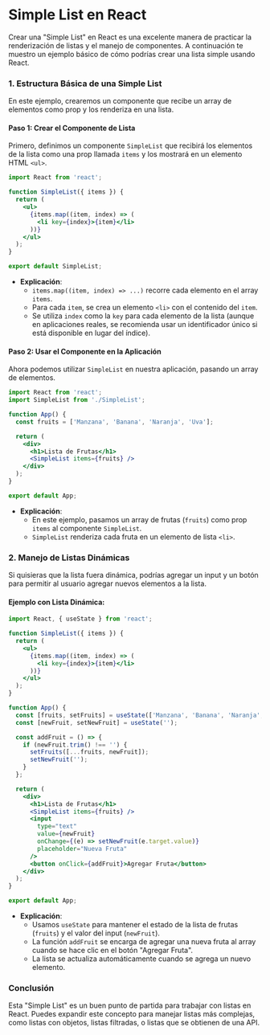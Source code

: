 # Simple List en React

Crear una "Simple List" en React es una excelente manera de practicar la renderización de listas y el manejo de componentes. A continuación te muestro un ejemplo básico de cómo podrías crear una lista simple usando React.

### **1. Estructura Básica de una Simple List**

En este ejemplo, crearemos un componente que recibe un array de elementos como prop y los renderiza en una lista.

#### **Paso 1: Crear el Componente de Lista**

Primero, definimos un componente `SimpleList` que recibirá los elementos de la lista como una prop llamada `items` y los mostrará en un elemento HTML `<ul>`.

```jsx
import React from 'react';

function SimpleList({ items }) {
  return (
    <ul>
      {items.map((item, index) => (
        <li key={index}>{item}</li>
      ))}
    </ul>
  );
}

export default SimpleList;
```

- **Explicación**:
  - `items.map((item, index) => ...)` recorre cada elemento en el array `items`.
  - Para cada `item`, se crea un elemento `<li>` con el contenido del `item`.
  - Se utiliza `index` como la `key` para cada elemento de la lista (aunque en aplicaciones reales, se recomienda usar un identificador único si está disponible en lugar del índice).

#### **Paso 2: Usar el Componente en la Aplicación**

Ahora podemos utilizar `SimpleList` en nuestra aplicación, pasando un array de elementos.

```jsx
import React from 'react';
import SimpleList from './SimpleList';

function App() {
  const fruits = ['Manzana', 'Banana', 'Naranja', 'Uva'];

  return (
    <div>
      <h1>Lista de Frutas</h1>
      <SimpleList items={fruits} />
    </div>
  );
}

export default App;
```

- **Explicación**:
  - En este ejemplo, pasamos un array de frutas (`fruits`) como prop `items` al componente `SimpleList`.
  - `SimpleList` renderiza cada fruta en un elemento de lista `<li>`.

### **2. Manejo de Listas Dinámicas**

Si quisieras que la lista fuera dinámica, podrías agregar un input y un botón para permitir al usuario agregar nuevos elementos a la lista.

#### **Ejemplo con Lista Dinámica**:

```jsx
import React, { useState } from 'react';

function SimpleList({ items }) {
  return (
    <ul>
      {items.map((item, index) => (
        <li key={index}>{item}</li>
      ))}
    </ul>
  );
}

function App() {
  const [fruits, setFruits] = useState(['Manzana', 'Banana', 'Naranja', 'Uva']);
  const [newFruit, setNewFruit] = useState('');

  const addFruit = () => {
    if (newFruit.trim() !== '') {
      setFruits([...fruits, newFruit]);
      setNewFruit('');
    }
  };

  return (
    <div>
      <h1>Lista de Frutas</h1>
      <SimpleList items={fruits} />
      <input
        type="text"
        value={newFruit}
        onChange={(e) => setNewFruit(e.target.value)}
        placeholder="Nueva Fruta"
      />
      <button onClick={addFruit}>Agregar Fruta</button>
    </div>
  );
}

export default App;
```

- **Explicación**:
  - Usamos `useState` para mantener el estado de la lista de frutas (`fruits`) y el valor del input (`newFruit`).
  - La función `addFruit` se encarga de agregar una nueva fruta al array cuando se hace clic en el botón "Agregar Fruta".
  - La lista se actualiza automáticamente cuando se agrega un nuevo elemento.

### **Conclusión**

Esta "Simple List" es un buen punto de partida para trabajar con listas en React. Puedes expandir este concepto para manejar listas más complejas, como listas con objetos, listas filtradas, o listas que se obtienen de una API.
